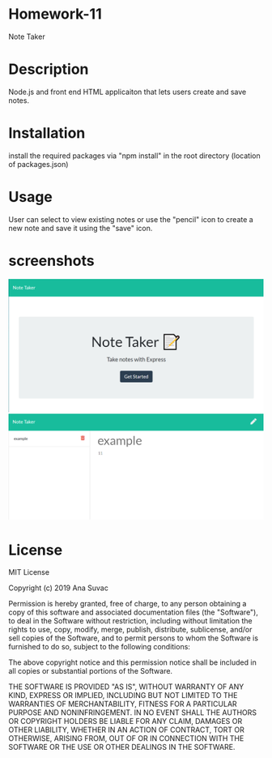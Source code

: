 # Homework-11
 Note Taker

# Description
Node.js and front end HTML applicaiton that lets users create and save notes.

# Installation
install the required packages via "npm install" in the root directory (location of packages.json)

# Usage
User can select to view existing notes or use the "pencil" icon to create a new note and save it using the "save" icon.

# screenshots

<img src="public/assets/images/screen.png">

<img src="public/assets/images/screen1.png">

# License
MIT License

Copyright (c) 2019 Ana Suvac

Permission is hereby granted, free of charge, to any person obtaining a copy of this software and associated documentation files (the "Software"), to deal in the Software without restriction, including without limitation the rights to use, copy, modify, merge, publish, distribute, sublicense, and/or sell copies of the Software, and to permit persons to whom the Software is furnished to do so, subject to the following conditions:

The above copyright notice and this permission notice shall be included in all copies or substantial portions of the Software.

THE SOFTWARE IS PROVIDED "AS IS", WITHOUT WARRANTY OF ANY KIND, EXPRESS OR IMPLIED, INCLUDING BUT NOT LIMITED TO THE WARRANTIES OF MERCHANTABILITY, FITNESS FOR A PARTICULAR PURPOSE AND NONINFRINGEMENT. IN NO EVENT SHALL THE AUTHORS OR COPYRIGHT HOLDERS BE LIABLE FOR ANY CLAIM, DAMAGES OR OTHER LIABILITY, WHETHER IN AN ACTION OF CONTRACT, TORT OR OTHERWISE, ARISING FROM, OUT OF OR IN CONNECTION WITH THE SOFTWARE OR THE USE OR OTHER DEALINGS IN THE SOFTWARE.
